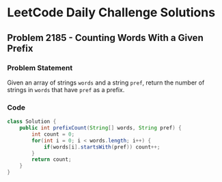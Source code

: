 # LeetCode Daily Challenge Solutions

## Problem 2185 - Counting Words With a Given Prefix

### Problem Statement
Given an array of strings `words` and a string `pref`, return the number of strings in `words` that have `pref` as a prefix.

### Code

```java
class Solution {
    public int prefixCount(String[] words, String pref) {
        int count = 0;
        for(int i = 0; i < words.length; i++) {
            if(words[i].startsWith(pref)) count++;
        }
        return count;
    }
}
